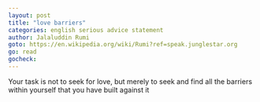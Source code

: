 ```yaml
---
layout: post
title: "love barriers"
categories: english serious advice statement
author: Jalaluddin Rumi
goto: https://en.wikipedia.org/wiki/Rumi?ref=speak.junglestar.org
go: read
gocheck:
---
```

Your task is not to seek for love, but merely to seek and find all the barriers within yourself that you have built against it
